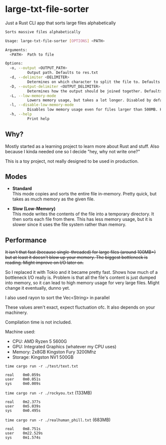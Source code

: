 # large-txt-file-sorter
Just a Rust CLI app that sorts large files alphabetically

```bash
Sorts massive files alphabetically

Usage: large-txt-file-sorter [OPTIONS] <PATH>

Arguments:
  <PATH>  Path to file

Options:
  -o, --output <OUTPUT_PATH>
          Output path. Defaults to res.txt
  -d, --delimiter <DELIMITER>
          Determines on which character to split the file to. Defaults to newline [default: "\n"]
  -D, --output-delimiter <OUTPUT_DELIMITER>
          Determines how the output should be joined together. Defaults to newline [default: "\n"]
  -L, --low-memory-mode
          Lowers memory usage, but takes a lot longer. Disabled by default, but enables if the file is larger than 500MB
  -l, --disable-low-memory-mode
          Disables low memory usage even for files larger than 500MB. Has no effect for files under 500MB
  -h, --help
          Print help
```

## Why?
Mostly started as a learning project to learn more about Rust and stuff. Also because
I kinda needed one so I decide "hey, why not write one?"

This is a toy project, not really designed to be used in production.

## Modes
- **Standard**  
This mode copies and sorts the entire file in-memory. Pretty quick, but takes as much memory as the given file.

- **Slow (Low-Memory)**  
This mode writes the contents of the file into a temporary directory. It then sorts each file from there. This has less
memory usage, but it is slower since it uses the file system rather than memory.

## Performance
~~It isn't that fast (because single-threaded) for large files (around 100MB+) 
but at least it doesn't blow up your memory. The biggest bottleneck is reading. Might improve on I/O later on.~~

So I replaced it with Tokio and it became pretty fast. Shows how much of a bottleneck I/O really is.
Problem is that all the file's content is just dumped into memory, so it can lead to high memory usage
for very large files. Might change it eventually, dunno yet.

I also used rayon to sort the Vec\<String\> in parallel

These values aren't exact, expect fluctuation ofc. It also depends on your machinery.

Compilation time is not included.

Machine used:
- CPU: AMD Ryzen 5 5600G
- GPU: Integrated Graphics (whatever my CPU uses)
- Memory: 2x8GB Kingston Fury 3200Mhz
- Storage: Kingston NV1 500GB

`time cargo run -r ./test/text.txt`
```
real	0m0.059s
user	0m0.051s
sys     0m0.009s
```

`time cargo run -r ./rockyou.txt` (133MB)
```
real	0m2.377s
user	0m5.039s
sys	    0m0.495s
```

`time cargo run -r ./realhuman_phill.txt` (683MB)
```
real	0m8.751s
user	0m22.529s
sys     0m1.574s
```